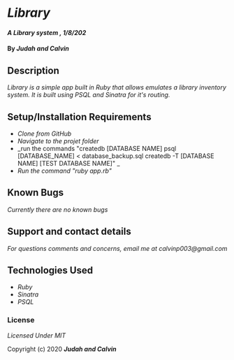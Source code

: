 # _Library_

#### _A Library system , 1/8/202_

#### By _**Judah and Calvin**_

## Description
_Library is a simple app built in Ruby that allows emulates a library inventory system. It is built using PSQL and Sinatra for it's routing._


## Setup/Installation Requirements

* _Clone from GitHub_
* _Navigate to the projet folder_
* _run the commands "createdb [DATABASE NAME]
psql [DATABASE_NAME] < database_backup.sql
createdb -T [DATABASE NAME] [TEST DATABASE NAME]" _
* _Run the command "ruby app.rb"_



## Known Bugs

_Currently there are no known bugs_

## Support and contact details

_For questions comments and concerns, email me at calvinp003@gmail.com_

## Technologies Used

* _Ruby_
* _Sinatra_
* _PSQL_
### License

*Licensed Under MIT*

Copyright (c) 2020 **_Judah and Calvin_**
